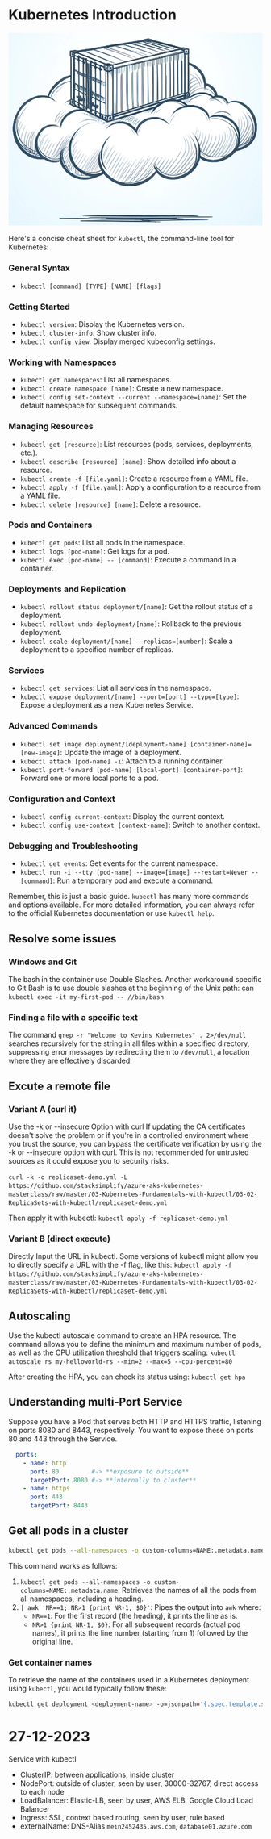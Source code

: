 # Kubernetes Introduction

![Alt text](drawing/containerCloud.png)

Here's a concise cheat sheet for `kubectl`, the command-line tool for Kubernetes:

### General Syntax
- `kubectl [command] [TYPE] [NAME] [flags]`

### Getting Started
- `kubectl version`: Display the Kubernetes version.
- `kubectl cluster-info`: Show cluster info.
- `kubectl config view`: Display merged kubeconfig settings.

### Working with Namespaces
- `kubectl get namespaces`: List all namespaces.
- `kubectl create namespace [name]`: Create a new namespace.
- `kubectl config set-context --current --namespace=[name]`: Set the default namespace for subsequent commands.

### Managing Resources
- `kubectl get [resource]`: List resources (pods, services, deployments, etc.).
- `kubectl describe [resource] [name]`: Show detailed info about a resource.
- `kubectl create -f [file.yaml]`: Create a resource from a YAML file.
- `kubectl apply -f [file.yaml]`: Apply a configuration to a resource from a YAML file.
- `kubectl delete [resource] [name]`: Delete a resource.

### Pods and Containers
- `kubectl get pods`: List all pods in the namespace.
- `kubectl logs [pod-name]`: Get logs for a pod.
- `kubectl exec [pod-name] -- [command]`: Execute a command in a container.

### Deployments and Replication
- `kubectl rollout status deployment/[name]`: Get the rollout status of a deployment.
- `kubectl rollout undo deployment/[name]`: Rollback to the previous deployment.
- `kubectl scale deployment/[name] --replicas=[number]`: Scale a deployment to a specified number of replicas.

### Services
- `kubectl get services`: List all services in the namespace.
- `kubectl expose deployment/[name] --port=[port] --type=[type]`: Expose a deployment as a new Kubernetes Service.

### Advanced Commands
- `kubectl set image deployment/[deployment-name] [container-name]=[new-image]`: Update the image of a deployment.
- `kubectl attach [pod-name] -i`: Attach to a running container.
- `kubectl port-forward [pod-name] [local-port]:[container-port]`: Forward one or more local ports to a pod.

### Configuration and Context
- `kubectl config current-context`: Display the current context.
- `kubectl config use-context [context-name]`: Switch to another context.

### Debugging and Troubleshooting
- `kubectl get events`: Get events for the current namespace.
- `kubectl run -i --tty [pod-name] --image=[image] --restart=Never -- [command]`: Run a temporary pod and execute a command.

Remember, this is just a basic guide. `kubectl` has many more commands and options available. For more detailed information, you can always refer to the official Kubernetes documentation or use `kubectl help`.

## Resolve some issues
### Windows and Git
The bash in the container use Double Slashes. Another workaround specific to Git Bash is to use double slashes at the beginning of the Unix path:
 can `kubectl exec -it my-first-pod -- //bin/bash`

### Finding a file with a specific text
The command `grep -r "Welcome to Kevins Kubernetes" . 2>/dev/null` searches recursively for the string in all files within a specified directory, suppressing error messages by redirecting them to `/dev/null`, a location where they are effectively discarded.

## Excute a remote file 
### Variant A (curl it)
Use the -k or --insecure Option with curl
If updating the CA certificates doesn't solve the problem or if you're in a controlled environment where you trust the source, you can bypass the certificate verification by using the -k or --insecure option with curl. This is not recommended for untrusted sources as it could expose you to security risks.

`curl -k -o replicaset-demo.yml -L https://github.com/stacksimplify/azure-aks-kubernetes-masterclass/raw/master/03-Kubernetes-Fundamentals-with-kubectl/03-02-ReplicaSets-with-kubectl/replicaset-demo.yml`

Then apply it with kubectl:
`kubectl apply -f replicaset-demo.yml`

### Variant B (direct execute)
Directly Input the URL in kubectl. Some versions of kubectl might allow you to directly specify a URL with the -f flag, like this:
`kubectl apply -f https://github.com/stacksimplify/azure-aks-kubernetes-masterclass/raw/master/03-Kubernetes-Fundamentals-with-kubectl/03-02-ReplicaSets-with-kubectl/replicaset-demo.yml`

## Autoscaling
Use the kubectl autoscale command to create an HPA resource. The command allows you to define the minimum and maximum number of pods, as well as the CPU utilization threshold that triggers scaling: `kubectl autoscale rs my-helloworld-rs --min=2 --max=5 --cpu-percent=80`

After creating the HPA, you can check its status using: `kubectl get hpa`

## Understanding multi-Port Service

Suppose you have a Pod that serves both HTTP and HTTPS traffic, listening on ports 8080 and 8443, respectively. You want to expose these on ports 80 and 443 through the Service.

```yaml
  ports:
    - name: http
      port: 80         #-> **exposure to outside**
      targetPort: 8080 #-> **internally to cluster**
    - name: https
      port: 443
      targetPort: 8443
```
## Get all pods in a cluster
```bash
kubectl get pods --all-namespaces -o custom-columns=NAME:.metadata.name | awk 'NR==1; NR>1 {print NR-1, $0}'
```

This command works as follows:

1. `kubectl get pods --all-namespaces -o custom-columns=NAME:.metadata.name`: Retrieves the names of all the pods from all namespaces, including a heading.
2. `| awk 'NR==1; NR>1 {print NR-1, $0}'`: Pipes the output into `awk` where:
   - `NR==1`: For the first record (the heading), it prints the line as is.
   - `NR>1 {print NR-1, $0}`: For all subsequent records (actual pod names), it prints the line number (starting from 1) followed by the original line.

### Get container names
To retrieve the name of the containers used in a Kubernetes deployment using `kubectl`, you would typically follow these:

```bash
kubectl get deployment <deployment-name> -o=jsonpath='{.spec.template.spec.containers[*].name}'
```

# 27-12-2023
Service with kubectl
- ClusterIP: between applications, inside cluster
- NodePort: outside of cluster, seen by user, 30000-32767, direct access to each node
- LoadBalancer: Elastic-LB, seen by user, AWS ELB, Google Cloud Load Balancer
- Ingress: SSL, context based routing, seen by user, rule based
- externalName: DNS-Alias `mein2452435.aws.com`, `database01.azure.com`

  